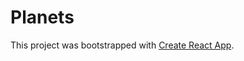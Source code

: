 # Planets

This project was bootstrapped with [Create React App](https://github.com/facebook/create-react-app).
